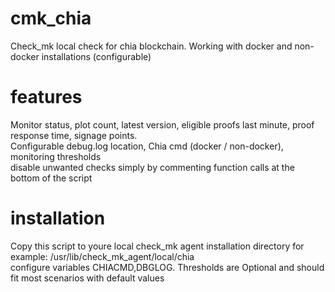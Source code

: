 # cmk_chia
Check_mk local check for chia blockchain. Working with docker and non-docker installations (configurable)
# features
Monitor status, plot count, latest version, eligible proofs last minute, proof response time, signage points. \
Configurable debug.log location, Chia cmd (docker / non-docker), monitoring thresholds \
disable unwanted checks simply by commenting function calls at the bottom of the script
# installation
Copy this script to youre local check_mk agent installation directory for example: /usr/lib/check_mk_agent/local/chia \
configure variables CHIACMD,DBGLOG. Thresholds are Optional and should fit most scenarios with default values
